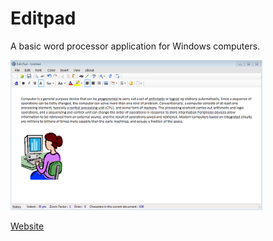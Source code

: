 # Editpad
 A basic word processor application for Windows computers.
 
 
<img src="images/Edit Pad_Text.PNG" height="80%" width="80%">


<a href="https://editpad.github.io/" target="_blank"> Website </a>
